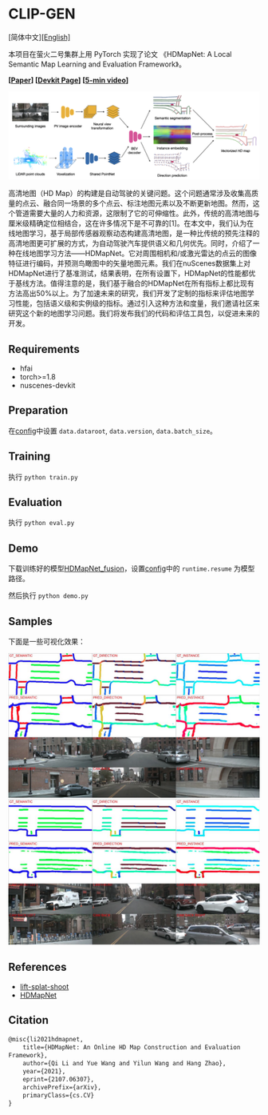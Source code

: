 
# CLIP-GEN

[简体中文][[English]](README.md)

本项目在萤火二号集群上用 PyTorch 实现了论文 《HDMapNet: A Local Semantic Map Learning and Evaluation Framework》。

**[[Paper](https://arxiv.org/abs/2107.06307)] [[Devkit Page](https://tsinghua-mars-lab.github.io/HDMapNet/)] [[5-min video](https://www.youtube.com/watch?v=AJ-rToTN8y8)]**

![HDMapNet](pics/HDMapNet.png)

高清地图（HD Map）的构建是自动驾驶的关键问题。这个问题通常涉及收集高质量的点云、融合同一场景的多个点云、标注地图元素以及不断更新地图。然而，这个管道需要大量的人力和资源，这限制了它的可伸缩性。此外，传统的高清地图与厘米级精确定位相结合，这在许多情况下是不可靠的[1]。在本文中，我们认为在线地图学习，基于局部传感器观察动态构建高清地图，是一种比传统的预先注释的高清地图更可扩展的方式，为自动驾驶汽车提供语义和几何优先。同时，介绍了一种在线地图学习方法——HDMapNet。它对周围相机和/或激光雷达的点云的图像特征进行编码，并预测鸟瞰图中的矢量地图元素。我们在nuScenes数据集上对HDMapNet进行了基准测试，结果表明，在所有设置下，HDMapNet的性能都优于基线方法。值得注意的是，我们基于融合的HDMapNet在所有指标上都比现有方法高出50%以上。为了加速未来的研究，我们开发了定制的指标来评估地图学习性能，包括语义级和实例级的指标。通过引入这种方法和度量，我们邀请社区来研究这个新的地图学习问题。我们将发布我们的代码和评估工具包，以促进未来的开发。

## Requirements

- hfai
- torch>=1.8
- nuscenes-devkit

## Preparation

在[config](configs/default.yaml)中设置 `data.dataroot`, `data.version`, `data.batch_size`。

## Training

执行 `python train.py`

## Evaluation

执行 `python eval.py` 

## Demo

下载训练好的模型[HDMapNet_fusion](TODO)，设置[config](configs/default.yaml)中的 `runtime.resume` 为模型路径。

然后执行 `python demo.py`

## Samples

下面是一些可视化效果：

![sample1](pics/sample1.png)
![sample2](pics/sample2.png)

## References

- [lift-splat-shoot](https://github.com/nv-tlabs/lift-splat-shoot)
- [HDMapNet](https://tsinghua-mars-lab.github.io/HDMapNet)


## Citation

```
@misc{li2021hdmapnet,
    title={HDMapNet: An Online HD Map Construction and Evaluation Framework},
    author={Qi Li and Yue Wang and Yilun Wang and Hang Zhao},
    year={2021},
    eprint={2107.06307},
    archivePrefix={arXiv},
    primaryClass={cs.CV}
}
```

